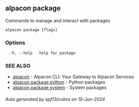 ## alpacon package

Commands to manage and interact with packages

```
alpacon package [flags]
```

### Options

```
  -h, --help   help for package
```

### SEE ALSO

* [alpacon](alpacon.md)	 - Alpacon CLI: Your Gateway to Alpacon Services
* [alpacon package python](alpacon_package_python.md)	 - Python packages
* [alpacon package system](alpacon_package_system.md)	 - System packages

###### Auto generated by spf13/cobra on 15-Jun-2024
